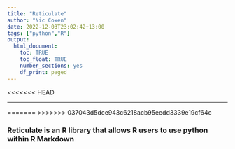 ```yaml
---
title: "Reticulate"
author: "Nic Coxen"
date: 2022-12-03T23:02:42+13:00
tags: ["python","R"]
output: 
  html_document:
    toc: TRUE
    toc_float: TRUE
    number_sections: yes
    df_print: paged 
---
```

<<<<<<< HEAD
<style type="text/css">

.tocify {
width: 100%;
color: #233142;
max-height: 100%;
overflow: auto;
top:100px;
border-radius:10px;
border-color: steelblue;
}
.list-group-item.active, .list-group-item.active:focus, .list-group-item.active:hover {
    z-index: 2;
    color: darkcyan;
    background-color: #c5d4ed;
    }
ul li:hover{
  display: flex;
  color: #6495ED;
}
/* Just some css for toc styling */
</style>
<hr></hr>
=======
>>>>>>> 037043d5dce943c6218acb95eedd3339e19cf64c
<br>


<h3>Reticulate is an R library that allows R users to use python within R Markdown</h3>

<br>


